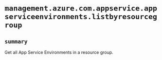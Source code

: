 # `management.azure.com.appservice.appserviceenvironments.listbyresourcegroup`

## `summary`
Get all App Service Environments in a resource group.


